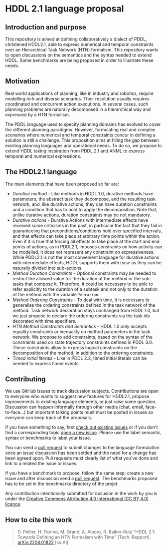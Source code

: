 # HDDL 2.1 language proposal

## Introduction and purpose
This repository is aimed at defining collaboratively a dialect of PDDL, christened HDDL2.1, able to express numerical and temporal constraints over an Hierarchical Task Network (HTN) formalism. This repository wants to open discussions on the semantics and the syntax needed to extend HDDL. Some benchmarks are being proposed in order to illustrate these needs.

## Motivation
Real world applications of planning, like in industry and robotics, require modelling rich and diverse scenarios. Their resolution usually requires coordinated and concurrent action executions. In several cases, such planning problems are naturally decomposed in a hierarchical way and expressed by a HTN formalism.

The PDDL language used to specify planning domains has evolved to cover the different planning paradigms. However, formulating real and complex scenarios where numerical and temporal constraints concur in defining a solution is still a challenge.
This proposition aims at filling the gap between existing planning languages and operational needs. To do so, we propose to extend HDDL taking inspiration from PDDL 2.1 and ANML to express temporal and numerical expressions.

## The HDDL2.1 language
The main elements that have been proposed so far are:

* _Durative method_ - Like methods in HDDL 1.0, durative methods have parameters, the abstract task they decompose, and the resulting task network, and, like durative actions, they can have duration constraints and a condition that has to hold to apply the decomposition. Note that, unlike durative actions, duration constraints may be not mandatory.
* _Durative actions_ - Durative Actions with intermediate effects have received some criticisms in the past, in particular the fact that they fail in guaranteeing that preconditions/conditions hold over specified intervals, and that effects can take place at arbitrary time points within the action. Even if it is true that forcing all effects to take place at the start and end points of actions, as in PDDL2.1, imposes constraints on how activity can be modelled, it does not represent any constraint on expressiveness. While PDDL2.1 is not the most convenient language for durative actions with intermediate effects, HDDL supports them with ease as they can be naturally divided into sub-actions.
* _Method Duration Constraints_ - Optional constraints may be needed to restrict the allowed value for the duration of the method or the sub-tasks that compose it. Therefore, it could be necessary to be able to refer explicitly to the duration of a subtask and not only to the duration of the method with the variable `?duration`.
* _Method Ordering Constraints_ - To deal with time, it is necessary to generalise the ordering constraints defined in the task network of the method. Task network declaration stays unchanged from HDDL 1.0, but we just propose to declare the ordering constraints via the task ids decorated with time specifiers.
* _HTN Method Constraints and Semantics_ - HDDL 1.0 only accepts equality constraints or inequality on method parameters in the task network. We propose to add constraints, based on the syntax of the constraints used on state trajectory constraints defined in PDDL 3.0. These constraints allow to express logical constraints on the decomposition of the method, in addition to the ordering constraints.
* _Timed initial literals_ - Like in PDDL 2.2, timed initial literals can be needed to express timed events.

## Contributing
We use GitHub issues to track discussion subjects. Contributions are open to everyone who wants to suggest new features for HDDL2.1, propose improvements to existing language elements, or just raise some question. Discussion can happen informally through other media (chat, email, face-to-face...) but important talking points must must be posted in issues so everyone can keep track of the proposals.

If you have something to say, first [check out existing issues](https://github.com/pellierd/BNF-HDDL2.1/issues) or if you don't find a corresponding topic [open a new issue](https://github.com/pellierd/BNF-HDDL2.1/issues/new). Please use the label semantic, syntax or benchmarks to label your issue.

You can send a [pull request](https://github.com/pellierd/BNF-HDDL2.1/pull/new/main) to submit changes to the language formulation once an issue discussion has been settled and the need for a change has been agreed upon. Pull requests must clearly list of what you've done and link to a related the issue or issues.

If you have a benchmark to propose, follow the same step: create a new issue and after discussion send a [pull request](https://github.com/pellierd/BNF-HDDL2.1/pull/new/main). The benchmarks proposed has to be set in the benchmarks directory of the projet.

Any contribution intentionally submitted for inclusion in the work by you is under the [Creative Commons Attribution 4.0 International (CC BY 4.0) licence](https://creativecommons.org/licenses/by/4.0/).

## How to cite this work
> D. Pellier, H. Fiorino, M. Grand, A. Albore, R. Bailon-Ruiz "HDDL 2.1: Towards Defining an HTN Formalism with Time" (Tech. Repport). [arXiv:2206.01822](https://arxiv.org/abs/2206.01822) [cs.AI]
